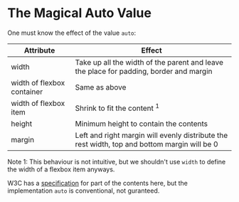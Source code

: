 # The Magical Auto Value
One must know the effect of the value `auto`:

|Attribute|Effect|
|------|------|
|width|Take up all the width of the parent and leave the place for padding, border and margin|
|width of flexbox container|Same as above|
|width of flexbox item|Shrink to fit the content <sup>1</sup>|
|height|Minimum height to contain the contents|
|margin|Left and right margin will evenly distribute the rest width, top and bottom margin will be 0|

Note 1: This behaviour is not intuitive, but we shouldn't use `width` to define the width of a flexbox item anyways.

W3C has a [specification](https://www.w3.org/TR/css-box-3/) for part of the contents here, but the implementation `auto` is conventional, not guranteed.
